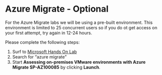 # Azure Migrate - Optional

For the Azure Migrate labs we will be using a pre-built environment.  This environment is limited to 25 concurrent users so if you do ot get access on your first attempt, try again in 12-24 hours.

Please complete the following steps:

1. Surf to [Microsoft Hands On Lab](https://www.microsoft.com/handsonlabs/selfpacedlabs)
2. Search for “azure migrate”
3. Start **Assessing on-premises VMware environments with Azure Migrate
SP-AZ100085** by clicking **Launch**.
